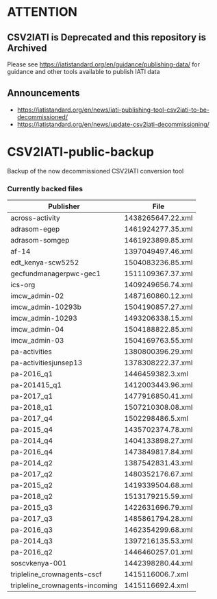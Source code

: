 # ATTENTION

## CSV2IATI is Deprecated and this repository is Archived

Please see https://iatistandard.org/en/guidance/publishing-data/ for guidance and other tools available to publish IATI data

## Announcements

* https://iatistandard.org/en/news/iati-publishing-tool-csv2iati-to-be-decommissioned/
* https://iatistandard.org/en/news/update-csv2iati-decommissioning/



# CSV2IATI-public-backup
Backup of the now decommissioned CSV2IATI conversion tool


### Currently backed files

| Publisher | File |
| --------- | ---- |
| across-activity | 1438265647.22.xml |
| adrasom-egep | 1461924277.35.xml |
| adrasom-somgep | 1461923899.85.xml |
| af-14 | 1397049497.46.xml |
| edt_kenya-scw5252 | 1504083236.85.xml |
| gecfundmanagerpwc-gec1 | 1511109367.37.xml |
| ics-org | 1409249656.74.xml |
| imcw_admin-02 | 1487160860.12.xml |
| imcw_admin-10293b | 1504190857.27.xml |
| imcw_admin-10293 | 1493206338.15.xml |
| imcw_admin-04 | 1504188822.85.xml |
| imcw_admin-03 | 1504169763.55.xml |
| pa-activities | 1380800396.29.xml |
| pa-activitiesjunsep13 | 1378308222.37.xml |
| pa-2016_q1 | 1446459382.3.xml |
| pa-201415_q1 | 1412003443.96.xml |
| pa-2017_q1 | 1477916850.41.xml |
| pa-2018_q1 | 1507210308.08.xml |
| pa-2017_q4 | 1502298486.5.xml |
| pa-2015_q4 | 1435702374.78.xml |
| pa-2014_q4 | 1404133898.27.xml |
| pa-2016_q4 | 1473849817.84.xml |
| pa-2014_q2 | 1387542831.43.xml |
| pa-2017_q2 | 1480352176.67.xml |
| pa-2015_q2 | 1419339504.68.xml |
| pa-2018_q2 | 1513179215.59.xml |
| pa-2015_q3 | 1422631696.79.xml |
| pa-2017_q3 | 1485861794.28.xml |
| pa-2016_q3 | 1462354299.68.xml |
| pa-2014_q3 | 1397216135.53.xml |
| pa-2016_q2 | 1446460257.01.xml |
| soscvkenya-001 | 1442398280.44.xml |
| tripleline_crownagents-cscf | 1415116006.7.xml |
| tripleline_crownagents-incoming |1415116692.4.xml |
